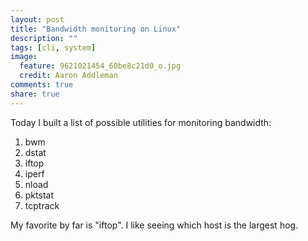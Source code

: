 ```yaml
---
layout: post
title: "Bandwidth monitoring on Linux"
description: ""
tags: [cli, system]
image:
  feature: 9621021454_60be8c21d0_o.jpg
  credit: Aaron Addleman
comments: true
share: true
---
```



<p>Today I built a list of possible utilities for monitoring bandwidth:
</p>
<ol>
<li>bwm</li>
<li>dstat</li>
<li>iftop</li>
<li>iperf</li>
<li>nload</li>
<li>pktstat</li>
<li>tcptrack</li>
</ol>
My favorite by far is "iftop". I like seeing which host is the largest hog.
